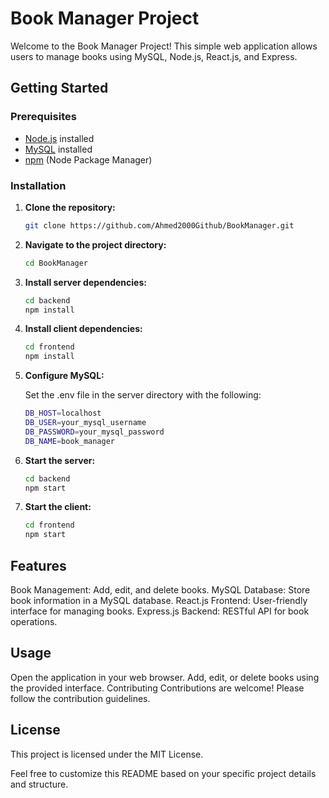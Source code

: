 # Book Manager Project

Welcome to the Book Manager Project! This simple web application allows users to manage books using MySQL, Node.js, React.js, and Express.

## Getting Started

### Prerequisites

- [Node.js](https://nodejs.org/) installed
- [MySQL](https://www.mysql.com/) installed
- [npm](https://www.npmjs.com/) (Node Package Manager)

### Installation

1. **Clone the repository:**

   ```bash
   git clone https://github.com/Ahmed2000Github/BookManager.git

2. **Navigate to the project directory:**

   ```bash
   cd BookManager

3. **Install server dependencies:**

   ```bash
   cd backend
   npm install

4. **Install client dependencies:**

   ```bash
   cd frontend
   npm install

5. **Configure MySQL:**

   Set the .env file in the server directory with the following:

   ```bash
   DB_HOST=localhost
   DB_USER=your_mysql_username
   DB_PASSWORD=your_mysql_password
   DB_NAME=book_manager


6. **Start the server:**

   ```bash
   cd backend
   npm start
   
7. **Start the client:**

   ```bash
   cd frontend
   npm start
   
## Features

  Book Management: Add, edit, and delete books.
  MySQL Database: Store book information in a MySQL database.
  React.js Frontend: User-friendly interface for managing books.
  Express.js Backend: RESTful API for book operations.
  
## Usage

  Open the application in your web browser.
  Add, edit, or delete books using the provided interface.
  Contributing
  Contributions are welcome! Please follow the contribution guidelines.

## License

  This project is licensed under the MIT License.

Feel free to customize this README based on your specific project details and structure.
